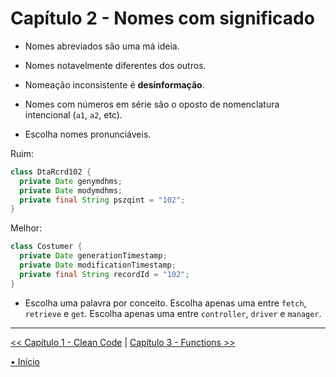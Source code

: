 <!-- [Início](../../README.md)

[Capítulo 1 - Clean Code](../chap1_CleanCode/README.md)
|
[Capítulo 3 - Functions](../chap3_Functions/README.md)


---  -->


# Capítulo 2 - Nomes com significado

- Nomes abreviados são uma má ideia.
- Nomes notavelmente diferentes dos outros.
- Nomeação inconsistente é **desinformação**.

- Nomes com números em série são o oposto de nomenclatura intencional
(`a1`, `a2`, etc).

- Escolha nomes pronunciáveis.

Ruim:
```java
class DtaRcrd102 {
  private Date genymdhms;
  private Date modymdhms;
  private final String pszqint = "102";
}
```

Melhor:
```java
class Costumer {
  private Date generationTimestamp;
  private Date modificationTimestamp;
  private final String recordId = "102";
}
```
- Escolha uma palavra por conceito. 
Escolha apenas uma entre `fetch`, `retrieve` e `get`.
Escolha apenas uma entre `controller`, `driver` e `manager`.

--- 
[<< Capítulo 1 - Clean Code](../chap1_CleanCode/README.md)
|
[Capítulo 3 - Functions >>](../chap3_Functions/README.md)

[• Início](../../README.md)

